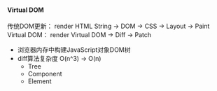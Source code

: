 #### Virtual DOM
传统DOM更新： render HTML String -> DOM -> CSS -> Layout -> Paint  
Virtual DOM： render Virtual DOM -> Diff -> Patch
* 浏览器内存中构建JavaScript对象DOM树
* diff算法复杂度 O(n^3) -> O(n)
  * Tree
  * Component
  * Element
